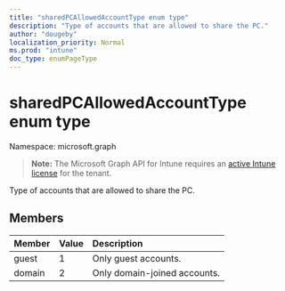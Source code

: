 ```yaml
---
title: "sharedPCAllowedAccountType enum type"
description: "Type of accounts that are allowed to share the PC."
author: "dougeby"
localization_priority: Normal
ms.prod: "intune"
doc_type: enumPageType
---
```


# sharedPCAllowedAccountType enum type

Namespace: microsoft.graph

> **Note:** The Microsoft Graph API for Intune requires an [active Intune license](https://go.microsoft.com/fwlink/?linkid=839381) for the tenant.

Type of accounts that are allowed to share the PC.

## Members
|Member|Value|Description|
|:---|:---|:---|
|guest|1|Only guest accounts.|
|domain|2|Only domain-joined accounts.|







